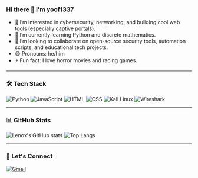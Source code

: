 
### Hi there 👋 I'm yoof1337

- 👀 I’m interested in cybersecurity, networking, and building cool web tools (especially captive portals).
- 🌱 I’m currently learning Python and discrete mathematics.
- 💞️ I’m looking to collaborate on open-source security tools, automation scripts, and educational tech projects.
- 😄 Pronouns: he/him
- ⚡ Fun fact: I love horror movies and racing games.

---

### 🛠️ Tech Stack
![Python](https://img.shields.io/badge/Python-3776AB?style=flat&logo=python&logoColor=white)
![JavaScript](https://img.shields.io/badge/JavaScript-F7DF1E?style=flat&logo=javascript&logoColor=black)
![HTML](https://img.shields.io/badge/HTML5-E34F26?style=flat&logo=html5&logoColor=white)
![CSS](https://img.shields.io/badge/CSS3-1572B6?style=flat&logo=css3&logoColor=white)
![Kali Linux](https://img.shields.io/badge/Kali_Linux-557C94?style=flat&logo=kalilinux&logoColor=white)
![Wireshark](https://img.shields.io/badge/Wireshark-1679A7?style=flat&logo=wireshark&logoColor=white)

---

### 📊 GitHub Stats
![Lenox's GitHub stats](https://github-readme-stats.vercel.app/api?username=lenoxspider&show_icons=true&theme=radical)
![Top Langs](https://github-readme-stats.vercel.app/api/top-langs/?username=lenoxspider&layout=compact&langs_count=6&hide=javascript,html,css,hack,php)


---

### 🔗 Let's Connect
[![Gmail](https://img.shields.io/badge/Gmail-D14836?style=flat&logo=gmail&logoColor=white)](mailto:d.yoofii78@gmail.com)


<!---
lenoxspider/lenoxspider is a ✨ special ✨ repository because its `README.md` (this file) appears on your GitHub profile.
You can click the Preview link to take a look at your changes.
--->
